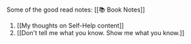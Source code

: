 Some of the good read notes: [[📚 Book Notes]]
1. [[My thoughts on Self-Help content]]
2. [[Don't tell me what you know. Show me what you know.]]
